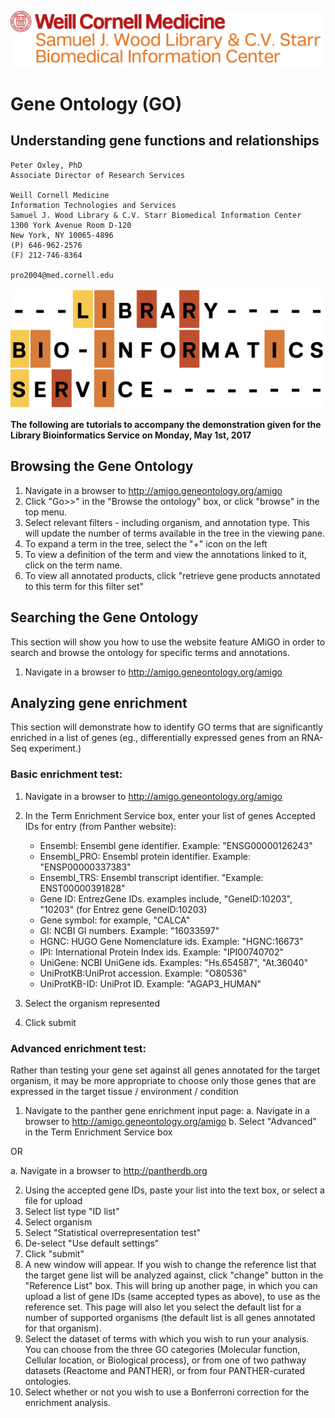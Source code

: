 ![Weill Cornell Medicine Samuel J. Wood Library](../images/WCM_SamWoodLib.png)


# Gene Ontology (GO)
## Understanding gene functions and relationships


```
Peter Oxley, PhD
Associate Director of Research Services

Weill Cornell Medicine
Information Technologies and Services
Samuel J. Wood Library & C.V. Starr Biomedical Information Center
1300 York Avenue Room D-120
New York, NY 10065-4896
(P) 646-962-2576
(F) 212-746-8364
 
pro2004@med.cornell.edu
```

![Library Bioinformatic Service](../images/LBS.png)

__The following are tutorials to accompany the demonstration given for the Library Bioinformatics Service on Monday, May 1st, 2017__

## Browsing the Gene Ontology
1. Navigate in a browser to http://amigo.geneontology.org/amigo
2. Click "Go>>" in the "Browse the ontology" box, or click "browse" in the top menu.
3. Select relevant filters - including organism, and annotation type. This will update the number of terms available in the tree in the viewing pane.
4. To expand a term in the tree, select the "+" icon on the left
5. To view a definition of the term and view the annotations linked to it, click on the term name.
6. To view all annotated products, click "retrieve gene products annotated to this term for this filter set" 

## Searching the Gene Ontology
This section will show you how to use the website feature AMiGO in order to search and browse the ontology for specific terms and annotations. 

1. Navigate in a browser to http://amigo.geneontology.org/amigo

## Analyzing gene enrichment
This section will demonstrate how to identify GO terms that are significantly enriched in a list of genes (eg., differentially expressed genes from an RNA-Seq experiment.)

### Basic enrichment test:
1. Navigate in a browser to http://amigo.geneontology.org/amigo
2. In the Term Enrichment Service box, enter your list of genes
    Accepted IDs for entry (from Panther website):
    * Ensembl: Ensembl gene identifier. Example: "ENSG00000126243"
    * Ensembl_PRO: Ensembl protein identifier. Example: "ENSP00000337383"
    * Ensembl_TRS: Ensembl transcript identifier. "Example: ENST00000391828"
    * Gene ID: EntrezGene IDs. examples include, "GeneID:10203", "10203" (for Entrez gene GeneID:10203)
    * Gene symbol: for example, "CALCA"
    * GI: NCBI GI numbers. Example: "16033597"
    * HGNC: HUGO Gene Nomenclature ids. Example: "HGNC:16673"
    * IPI: International Protein Index ids. Example: "IPI00740702"
    * UniGene: NCBI UniGene ids. Examples: "Hs.654587", "At.36040"
    * UniProtKB:UniProt accession. Example: "O80536"
    * UniProtKB-ID: UniProt ID. Example: "AGAP3_HUMAN"

3. Select the organism represented
4. Click submit

### Advanced enrichment test:
Rather than testing your gene set against all genes annotated for the target organism, it may be more appropriate to choose only those genes that are expressed in the target tissue / environment / condition

1. Navigate to the panther gene enrichment input page:
a. Navigate in a browser to http://amigo.geneontology.org/amigo
b. Select "Advanced" in the Term Enrichment Service box

OR

a. Navigate in a browser to http://pantherdb.org

2. Using the accepted gene IDs, paste your list into the text box, or select a file for upload
3. Select list type "ID list"
4. Select organism
5. Select "Statistical overrepresentation test"
6. De-select "Use default settings"
7. Click "submit"
8. A new window will appear. If you wish to change the reference list that the target gene list will be analyzed against, click "change" button in the "Reference List" box. This will bring up another page, in which you can upload a list of gene IDs (same accepted types as above), to use as the reference set. This page will also let you select the default list for a number of supported organisms (the default list is all genes annotated for that organism).
9. Select the dataset of terms with which you wish to run your analysis. You can choose from the three GO categories (Molecular function, Cellular location, or Biological process), or from one of two pathway datasets (Reactome and PANTHER), or from four PANTHER-curated ontologies.
10. Select whether or not you wish to use a Bonferroni correction for the enrichment analysis.

